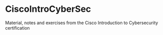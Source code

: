 # CiscoIntroCyberSec
Material, notes and exercises from the Cisco Introduction to Cybersecurity certification
